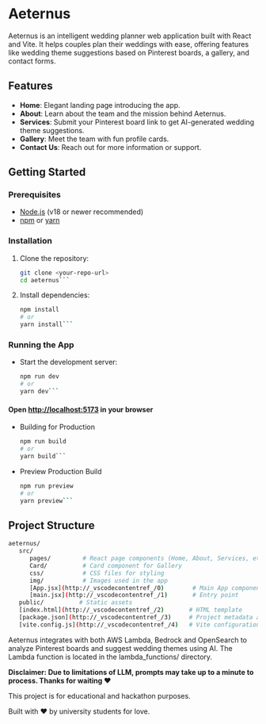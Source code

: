 # Aeternus

Aeternus is an intelligent wedding planner web application built with React and Vite. It helps couples plan their weddings with ease, offering features like wedding theme suggestions based on Pinterest boards, a gallery, and contact forms.

## Features

- **Home**: Elegant landing page introducing the app.
- **About**: Learn about the team and the mission behind Aeternus.
- **Services**: Submit your Pinterest board link to get AI-generated wedding theme suggestions.
- **Gallery**: Meet the team with fun profile cards.
- **Contact Us**: Reach out for more information or support.

## Getting Started

### Prerequisites

- [Node.js](https://nodejs.org/) (v18 or newer recommended)
- [npm](https://www.npmjs.com/) or [yarn](https://yarnpkg.com/)

### Installation

1. Clone the repository:
   ```sh
   git clone <your-repo-url>
   cd aeternus```

2. Install dependencies:
   ```sh
   npm install
   # or
   yarn install```
### Running the App
- Start the development server:
   ```sh
   npm run dev
   # or
   yarn dev```

<h4>Open <a href="http://localhost:5173">http://localhost:5173</a> in your browser</h4>

- Building for Production
   ```sh
   npm run build
   # or
   yarn build```

- Preview Production Build
   ```sh
   npm run preview
   # or
   yarn preview```

## Project Structure

   ```sh
   aeternus/
      src/
         pages/         # React page components (Home, About, Services, etc.) 
         Card/          # Card component for Gallery
         css/           # CSS files for styling
         img/           # Images used in the app
         [App.jsx](http://_vscodecontentref_/0)        # Main App component
         [main.jsx](http://_vscodecontentref_/1)       # Entry point
      public/          # Static assets
      [index.html](http://_vscodecontentref_/2)       # HTML template
      [package.json](http://_vscodecontentref_/3)     # Project metadata and scripts
      [vite.config.js](http://_vscodecontentref_/4)   # Vite configuration
   ```

Aeternus integrates with both AWS Lambda, Bedrock and OpenSearch to analyze Pinterest boards and suggest wedding themes using AI. The Lambda function is located in the lambda_functions/ directory.

**Disclaimer: Due to limitations of LLM, prompts may take up to a minute to process. Thanks for waiting ❤️**

This project is for educational and hackathon purposes.

Built with ❤️ by university students for love.
